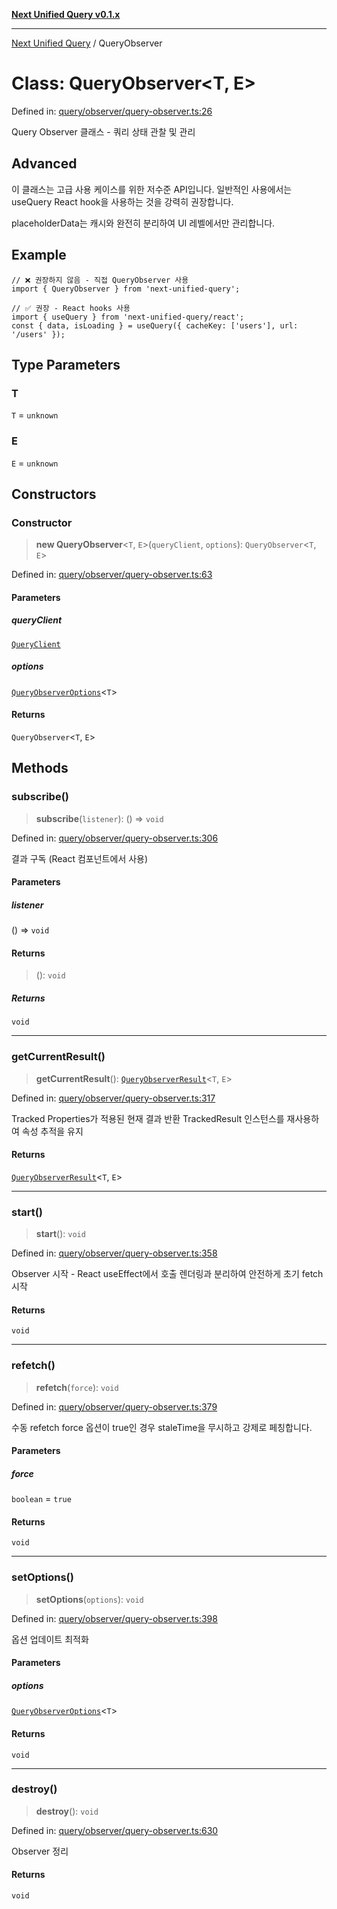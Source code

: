 [**Next Unified Query v0.1.x**](../README.md)

***

[Next Unified Query](../globals.md) / QueryObserver

# Class: QueryObserver\<T, E\>

Defined in: [query/observer/query-observer.ts:26](https://github.com/newExpand/next-unified-query/blob/main/packages/core/src/query/observer/query-observer.ts#L26)

Query Observer 클래스 - 쿼리 상태 관찰 및 관리

## Advanced

이 클래스는 고급 사용 케이스를 위한 저수준 API입니다.
일반적인 사용에서는 useQuery React hook을 사용하는 것을 강력히 권장합니다.

placeholderData는 캐시와 완전히 분리하여 UI 레벨에서만 관리합니다.

## Example

```tsx
// ❌ 권장하지 않음 - 직접 QueryObserver 사용
import { QueryObserver } from 'next-unified-query';

// ✅ 권장 - React hooks 사용
import { useQuery } from 'next-unified-query/react';
const { data, isLoading } = useQuery({ cacheKey: ['users'], url: '/users' });
```

## Type Parameters

### T

`T` = `unknown`

### E

`E` = `unknown`

## Constructors

### Constructor

> **new QueryObserver**\<`T`, `E`\>(`queryClient`, `options`): `QueryObserver`\<`T`, `E`\>

Defined in: [query/observer/query-observer.ts:63](https://github.com/newExpand/next-unified-query/blob/main/packages/core/src/query/observer/query-observer.ts#L63)

#### Parameters

##### queryClient

[`QueryClient`](QueryClient.md)

##### options

[`QueryObserverOptions`](../type-aliases/QueryObserverOptions.md)\<`T`\>

#### Returns

`QueryObserver`\<`T`, `E`\>

## Methods

### subscribe()

> **subscribe**(`listener`): () => `void`

Defined in: [query/observer/query-observer.ts:306](https://github.com/newExpand/next-unified-query/blob/main/packages/core/src/query/observer/query-observer.ts#L306)

결과 구독 (React 컴포넌트에서 사용)

#### Parameters

##### listener

() => `void`

#### Returns

> (): `void`

##### Returns

`void`

***

### getCurrentResult()

> **getCurrentResult**(): [`QueryObserverResult`](../interfaces/QueryObserverResult.md)\<`T`, `E`\>

Defined in: [query/observer/query-observer.ts:317](https://github.com/newExpand/next-unified-query/blob/main/packages/core/src/query/observer/query-observer.ts#L317)

Tracked Properties가 적용된 현재 결과 반환
TrackedResult 인스턴스를 재사용하여 속성 추적을 유지

#### Returns

[`QueryObserverResult`](../interfaces/QueryObserverResult.md)\<`T`, `E`\>

***

### start()

> **start**(): `void`

Defined in: [query/observer/query-observer.ts:358](https://github.com/newExpand/next-unified-query/blob/main/packages/core/src/query/observer/query-observer.ts#L358)

Observer 시작 - React useEffect에서 호출
렌더링과 분리하여 안전하게 초기 fetch 시작

#### Returns

`void`

***

### refetch()

> **refetch**(`force`): `void`

Defined in: [query/observer/query-observer.ts:379](https://github.com/newExpand/next-unified-query/blob/main/packages/core/src/query/observer/query-observer.ts#L379)

수동 refetch
force 옵션이 true인 경우 staleTime을 무시하고 강제로 페칭합니다.

#### Parameters

##### force

`boolean` = `true`

#### Returns

`void`

***

### setOptions()

> **setOptions**(`options`): `void`

Defined in: [query/observer/query-observer.ts:398](https://github.com/newExpand/next-unified-query/blob/main/packages/core/src/query/observer/query-observer.ts#L398)

옵션 업데이트 최적화

#### Parameters

##### options

[`QueryObserverOptions`](../type-aliases/QueryObserverOptions.md)\<`T`\>

#### Returns

`void`

***

### destroy()

> **destroy**(): `void`

Defined in: [query/observer/query-observer.ts:630](https://github.com/newExpand/next-unified-query/blob/main/packages/core/src/query/observer/query-observer.ts#L630)

Observer 정리

#### Returns

`void`
